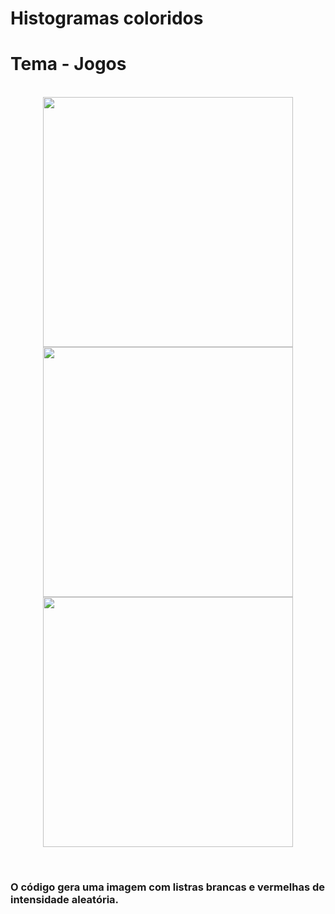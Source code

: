 # Histogramas coloridos 
# Tema - Jogos

<p align="center">
  <br>
  <img height="400" align="center" src="/Documento_Página 1.jpg">
  <br>
  <img height="400" align="center" src="/Documento_Página 2.jpg">
  <br>
  <img height="400" align="center" src="/Documento_Página 3.jpg">

</p>

<br>

### O código gera uma imagem com listras brancas e vermelhas de intensidade aleatória.